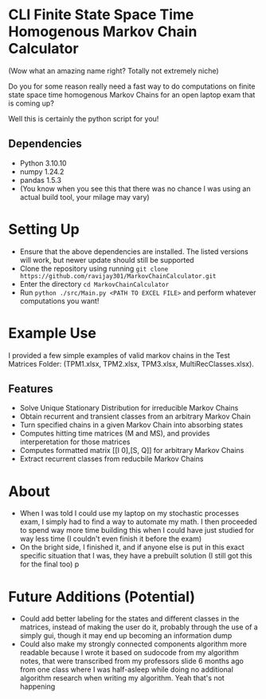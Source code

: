 # CLI Finite State Space Time Homogenous Markov Chain Calculator
(Wow what an amazing name right? Totally not extremely niche)

Do you for some reason really need a fast way to do computations on finite state space time homogenous Markov Chains for an open laptop exam that is coming up?

Well this is certainly the python script for you!

## Dependencies
* Python 3.10.10
* numpy 1.24.2
* pandas 1.5.3 
* (You know when you see this that there was no chance I was using an actual build tool, your milage may vary)

# Setting Up
* Ensure that the above dependencies are installed. The listed versions will work, but newer update should still be supported
* Clone the repository using running `git clone https://github.com/ravijay301/MarkovChainCalculator.git`
* Enter the directory `cd MarkovChainCalculator`
* Run `python ./src/Main.py <PATH TO EXCEL FILE>` and perform whatever computations you want!

# Example Use
I provided a few simple examples of valid markov chains in the Test Matrices Folder: (TPM1.xlsx, TPM2.xlsx, TPM3.xlsx, MultiRecClasses.xlsx). 

## Features
* Solve Unique Stationary Distribution for irreducible Markov Chains
* Obtain recurrent and transient classes from an arbitrary Markov Chain
* Turn specified chains in a given Markov Chain into absorbing states
* Computes hitting time matrices (M and MS), and provides interperetation for those matrices
* Computes formatted matrix [[I 0],[S, Q]] for arbitrary Markov Chains
* Extract recurrent classes from reducbile Markov Chains

# About
* When I was told I could use my laptop on my stochastic processes exam, I simply had to find a way to automate my math. I then proceeded to spend way more time building this when I could have just studied for way less time (I couldn't even finish it before the exam)
* On the bright side, I finished it, and if anyone else is put in this exact specific situation that I was, they have a prebuilt solution (I still got this for the final too)
p
# Future Additions (Potential)
* Could add better labeling for the states and different classes in the matrices, instead of making the user do it, probably through the use of a simply gui, though it may end up becoming an information dump
* Could also make my strongly connected components algorithm more readable because I wrote it based on sudocode from my algorithm notes, that were transcribed from my professors slide 6 months ago from one class where I was half-asleep while doing no additional algorithm research when writing my algorithm. Yeah that's not happening